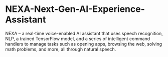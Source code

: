 # NEXA-Next-Gen-AI-Experience-Assistant
NEXA – a real-time voice-enabled AI assistant that uses speech recognition, NLP, a trained TensorFlow model, and a series of intelligent command handlers to manage tasks such as opening apps, browsing the web, solving math problems, and more, all through natural speech.
